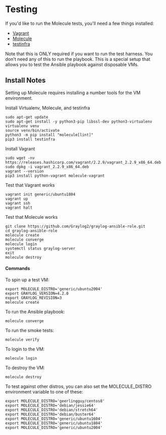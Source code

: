 # Testing

If you'd like to run the Molecule tests, you'll need a few things installed:

- [Vagrant](https://www.vagrantup.com/docs/installation)
- [Molecule](https://molecule.readthedocs.io/en/latest/installation.html)
- [testinfra](https://testinfra.readthedocs.io/en/latest/)

Note that this is ONLY required if you want to run the test harness. You don't need any of this to run the playbook. This is a special setup that allows you to test the Ansible playbook against disposable VMs.

## Install Notes

Setting up Molecule requires installing a number tools for the VM environment.

Install Virtualenv, Molecule, and testinfra

    sudo apt-get update
    sudo apt-get install -y python3-pip libssl-dev python3-virtualenv
    virtualenv venv
    source venv/bin/activate
    python3 -m pip install "molecule[lint]"
    pip3 install testinfra

Install Vagrant

    sudo wget -nv https://releases.hashicorp.com/vagrant/2.2.9/vagrant_2.2.9_x86_64.deb
    sudo dpkg -i vagrant_2.2.9_x86_64.deb
    vagrant --version
    pip3 install python-vagrant molecule-vagrant

Test that Vagrant works

    vagrant init generic/ubuntu1804
    vagrant up
    vagrant ssh
    vagrant halt

Test that Molecule works

    git clone https://github.com/Graylog2/graylog-ansible-role.git
    cd graylog-ansible-role
    molecule create
    molecule converge
    molecule login
    systemctl status graylog-server
    exit
    molecule destroy

#### Commands

To spin up a test VM:

    export MOLECULE_DISTRO='generic/ubuntu2004'
    export GRAYLOG_VERSION=4.2.0
    export GRAYLOG_REVISION=3
    molecule create

To run the Ansible playbook:

    molecule converge

To run the smoke tests:

    molecule verify

To login to the VM:

    molecule login

To destroy the VM:

    molecule destroy

To test against other distros, you can also set the MOLECULE_DISTRO environment variable to one of these:

    export MOLECULE_DISTRO='geerlingguy/centos8'
    export MOLECULE_DISTRO='debian/jessie64'
    export MOLECULE_DISTRO='debian/stretch64'
    export MOLECULE_DISTRO='debian/buster64'
    export MOLECULE_DISTRO='generic/ubuntu1604'
    export MOLECULE_DISTRO='generic/ubuntu1804'
    export MOLECULE_DISTRO='generic/ubuntu2004'
